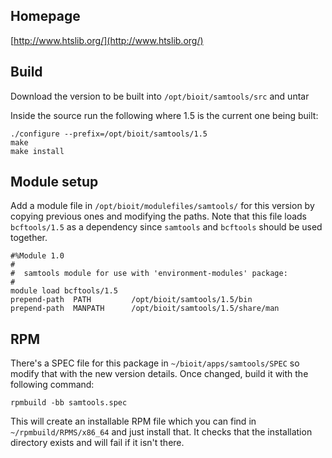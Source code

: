 ## Homepage

[http://www.htslib.org/](http://www.htslib.org/)

## Build

Download the version to be built into `/opt/bioit/samtools/src` and untar

Inside the source run the following where 1.5 is the current one being built:

    ./configure --prefix=/opt/bioit/samtools/1.5
    make
    make install

## Module setup

Add a module file in `/opt/bioit/modulefiles/samtools/` for this version by copying previous ones and modifying the paths. Note that this file loads `bcftools/1.5` as a dependency since `samtools` and `bcftools` should be used together.

    #%Module 1.0
    #
    #  samtools module for use with 'environment-modules' package:
    #
    module load bcftools/1.5
    prepend-path  PATH         /opt/bioit/samtools/1.5/bin
    prepend-path  MANPATH      /opt/bioit/samtools/1.5/share/man

## RPM

There's a SPEC file for this package in `~/bioit/apps/samtools/SPEC` so modify that with the new version details. Once changed, build it with the following command:

    rpmbuild -bb samtools.spec

This will create an installable RPM file which you can find in `~/rpmbuild/RPMS/x86_64` and just install that. It checks that the installation directory exists and will fail if it isn't there.
